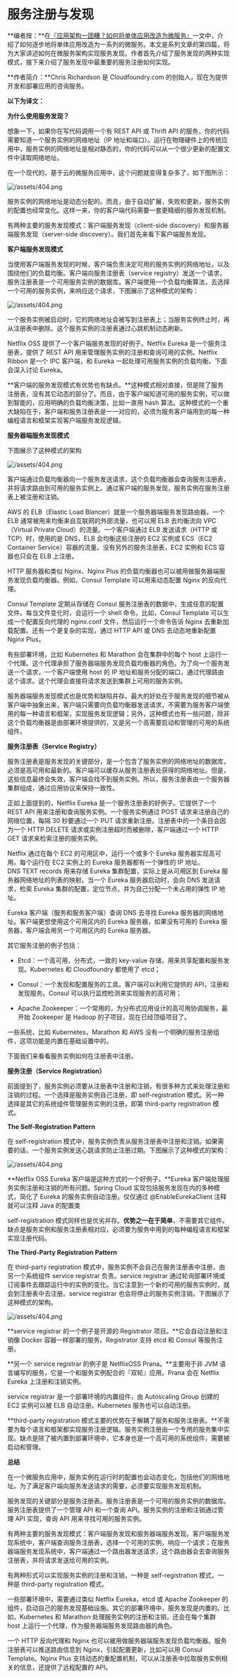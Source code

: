 # 服务注册与发现

**编者按：**在[『应用架构一团糟？如何将单体应用改造为微服务』](http://mp.weixin.qq.com/s?__biz=MzA4MzQ1NjQ5Nw==&mid=402005637&idx=1&sn=ec698842f0d63abd3570bea119a3eef2&scene=21#wechat_redirect)一文中，介绍了如何逐步地将单体应用改造为一系列的微服务。本文是系列文章的第四篇，将为大家讲述如何在微服务架构实现服务发现。作者首先介绍了服务发现的两种实现模式，接下来介绍了服务发现中最重要的服务注册如何实现。

**作者简介：**Chris Richardson 是 Cloudfoundry.com 的创始人，现在为提供开发和部署应用的咨询服务。

**以下为译文：**

**为什么使用服务发现？**

想象一下，如果你在写代码调用一个有 REST API 或 Thrift API 的服务，你的代码需要知道一个服务实例的网络地址（IP 地址和端口）。运行在物理硬件上的传统应用中，服务实例的网络地址是相对静态的，你的代码可以从一个很少更新的配置文件中读取网络地址。

在一个现代的，基于云的微服务应用中，这个问题就变得复杂多了，如下图所示：

![/assets/404.png](/assets/28843555.jpeg)

服务实例的网络地址是动态分配的。而且，由于自动扩展，失败和更新，服务实例的配置也经常变化。这样一来，你的客户端代码需要一套更精细的服务发现机制。

有两种主要的服务发现模式：客户端服务发现（client-side discovery）和服务器端服务发现（server-side discovery）。我们首先来看下客户端服务发现。

**客户端服务发现模式**

当使用客户端服务发现的时候，客户端负责决定可用的服务实例的网络地址，以及围绕他们的负载均衡。客户端向服务注册表（service registry）发送一个请求，服务注册表是一个可用服务实例的数据库。客户端使用一个负载均衡算法，去选择一个可用的服务实例，来响应这个请求，下图展示了这种模式的架构：

![/assets/404.png](/assets/28843558.jpeg)

一个服务实例被启动时，它的网络地址会被写到注册表上；当服务实例终止时，再从注册表中删除。这个服务实例的注册表通过心跳机制动态刷新。

Netflix OSS 提供了一个客户端服务发现的好例子。Netflix Eureka 是一个服务注册表，提供了 REST API 用来管理服务实例的注册和查询可用的实例。Netflix Ribbon 是一个 IPC 客户端，和 Eureka 一起处理可用服务实例的负载均衡。下面会深入讨论 Eureka。

**客户端的服务发现模式有优势也有缺点。**这种模式相对直接，但是除了服务注册表，没有其它动态的部分了。而且，由于客户端知道可用的服务实例，可以做到智能的，应用明确的负载均衡决策，比如一直用 hash 算法。这种模式的一个重大缺陷在于，客户端和服务注册表是一一对应的，必须为服务客户端用到的每一种编程语言和框架实现客户端服务发现逻辑。

**服务器端服务发现模式**

下图展示了这种模式的架构

![/assets/404.png](/assets/28843561.jpeg)

客户端通过负载均衡器向一个服务发送请求，这个负载均衡器会查询服务注册表，并将请求路由到可用的服务实例上。通过客户端的服务发现，服务实例在服务注册表上被注册和注销。

AWS 的 ELB（Elastic Load Blancer）就是一个服务器端服务发现路由器。一个 ELB 通常被用来均衡来自互联网的外部流量，也可以用 ELB 去均衡流向 VPC（Virtual Private Cloud）的流量。一个客户端通过 ELB 发送请求（HTTP 或 TCP）时，使用的是 DNS，ELB 会均衡这些注册的 EC2 实例或 ECS（EC2 Container Service）容器的流量。没有另外的服务注册表，EC2 实例和 ECS 容器也只会在 ELB 上注册。

HTTP 服务器和类似 Nginx、Nginx Plus 的负载均衡器也可以被用做服务器端服务发现负载均衡器。例如，Consul Template 可以用来动态配置 Nginx 的反向代理。

Consul Template 定期从存储在 Consul 服务注册表的数据中，生成任意的配置文件。每当文件变化时，会运行一个 shell 命令。比如，Consul Template 可以生成一个配置反向代理的 nginx.conf 文件，然后运行一个命令告诉 Nginx 去重新加载配置。还有一个更复杂的实现，通过 HTTP API 或 DNS 去动态地重新配置 Nginx Plus。

有些部署环境，比如 Kubernetes 和 Marathon 会在集群中的每个 host 上运行一个代理。这个代理承担了服务器端服务发现负载均衡器的角色。为了向一个服务发送一个请求，一个客户端使用 host 的 IP 地址和服务分配的端口，通过代理路由这个请求。这个代理会直接将请求发送到集群上可用的服务实例。

服务器端服务发现模式也是优势和缺陷并存。最大的好处在于服务发现的细节被从客户端中抽象出来，客户端只需要向负载均衡器发送请求，不需要为服务客户端使用的每一种语言和框架，实现服务发现逻辑；另外，这种模式也有一些问题，除非这个负载均衡器是由部署环境提供的，又是另一个高需要启动和管理的可用的系统组件。

**服务注册表（Service Registry）**

服务注册表是服务发现的关键部分，是一个包含了服务实例的网络地址的数据库，必须是高可用和最新的。客户端可以缓存从服务注册表处获得的网络地址。但是，这些信息最终会失效，客户端会找不到服务实例。所以，服务注册表由一个服务器集群组成，通过应用协议来保持一致性。

正如上面提到的，Netflix Eureka 是一个服务注册表的好例子。它提供了一个 REST API 用来注册和查询服务实例。一个服务实例通过 POST 请求来注册自己的网络位置，每隔 30 秒要通过一个 PUT 请求重新注册。注册表中的一个条目会因为一个 HTTP DELETE 请求或实例注册超时而被删除，客户端通过一个 HTTP GET 请求来检索注册的服务实例。

Netflix 通过在每个 EC2 的可用区中，运行一个或多个 Eureka 服务器实现高可用。每个运行在 EC2 实例上的 Eureka 服务器都有一个弹性的 IP 地址。DNS TEXT records 用来存储 Eureka 集群配置，实际上是从可用区到 Eureka 服务器网络地址的列表的映射。当一个 Eureka 服务器启动时，会向 DNS 发送请求，检索 Eureka 集群的配置，定位节点，并为自己分配一个未占用的弹性 IP 地址。

Eureka 客户端（服务和服务客户端）查询 DNS 去寻找 Eureka 服务器的网络地址。客户端更想使用这个可用区内的 Eureka 服务器，如果没有可用的 Eureka 服务器，客户端会用另一个可用区内的 Eureka 服务器。

其它服务注册的例子包括：

*   Etcd：一个高可用，分布式，一致的 key-value 存储，用来共享配置和服务发现。Kubernetes 和 Cloudfoundry 都使用了 etcd；

*   Consul：一个发现和配置服务的工具。客户端可以利用它提供的 API，注册和发现服务。Consul 可以执行监控检测来实现服务的高可用；

*   Apache Zookeeper：一个常用的，为分布式应用设计的高可用协调服务，最开始 Zookeeper 是 Hadoop 的子项目，现在已经顶级项目了。

一些系统，比如 Kubernetes，Marathon 和 AWS 没有一个明确的服务注册组件，这项功能是内置在基础设置中的。

下面我们来看看服务实例如何在注册表中注册。

**服务注册（Service Registration）**

前面提到了，服务实例必须要从注册表中注册和注销，有很多种方式来处理注册和注销的过程。一个选择是服务实例自己注册，即 self-registration 模式。另一种选择是其它的系统组件管理服务实例的注册，即第 third-party registration 模式。

**The Self-Registration Pattern**

在 self-registration 模式中，服务实例负责从服务注册表中注册和注销。如果需要的话，一个服务实例发送心跳请求防止注册过期。下图展示了这种模式的架构：

![/assets/404.png](/assets/28843568.png)

**Netflix OSS Eureka 客户端是这种方式的一个好例子。**Eureka 客户端处理服务实例注册和注销的所有问题。Spring Cloud 实现包括服务发现在内的多种模式，简化了 Eureka 的服务实例自动注册。仅仅通过 @EnableEurekaClient 注释就可以注释 Java 的配置类

self-registration 模式同样也是优劣并存。**优势之一在于简单**，不需要其它组件。缺点是服务实例和服务注册表相对应，必须要为服务中用到的每种编程语言和框架实现注册代码。

**The Third-Party Registration Pattern**

在 third-party registration 模式中，服务实例不会自己在服务注册表中注册，由另一个系统组件 service registrar 负责。service registrar 通过轮询部署环境或订阅事件去跟踪运行中的实例的变化。当它注意到一个新的可用的服务实例时，就会到注册表中去注册。service registrar 也会将停止的服务实例注销，下图展示了这种模式的架构。

![/assets/404.png](/assets/28843571.jpeg)

**service registrar 的一个例子是开源的 Registrator 项目。**它会自动注册和注销像 Docker 容器一样部署的服务。Registrator 支持 etcd 和 Consul 等服务注册。

**另一个 service registrar 的例子是 NetflixOSS Prana。**主要用于非 JVM 语言编写的服务，它是一个和服务实例配合的『双轮』应用。Prana 会在 Netflix Eureka 上注册和注销实例。

service registrar 是一个部署环境的内置组件，由 Autoscaling Group 创建的 EC2 实例可以被 ELB 自动注册。Kubernetes 服务也可以自动注册。

**third-party registration 模式主要的优势在于解耦了服务和服务注册表。**不需要为每个语言和框架都实现服务注册逻辑。服务实例注册由一个专用的服务集中实现。缺点是除了被内置到部署环境中，它本身也是一个高可用的系统组件，需要被启动和管理。

**总结**

在一个微服务应用中，服务实例在运行时的配置也会动态变化，包括他们的网络地址。为了满足客户端向服务发送请求的需要，必须要实现服务发现机制。

服务发现的关键部分是服务注册表。服务注册表是一个可用的服务实例的数据库。服务注册表提供了一个管理 API 和一个查询 API。服务实例的注册和注销通过管理 API 实现，查询 API 用来寻找可用的服务实例。

有两种主要的服务发现模式：客户端服务发现和服务器端服务发现。客户端服务发现系统中，客户端查询服务注册表，选择一个可用的实例，响应一个请求；在服务器端服务发现系统中，客户端通过一个路由器发送请求，这个路由器会去查询服务注册表，并将请求发送给可用的实例。

有两种形式可以实现服务实例的注册和注销，一种是 self-registration 模式，一种是 third-party registration 模式。

一些部署环境中，需要通过类似 Netflix Eureka，etcd 或 Apache Zookeeper 的组件，启动自己的服务发现基础设施。其它的部署环境中，服务发现是内置的。比如，Kubernetes 和 Marathon 处理服务实例的注册和注销，还会在每个集群 host 上运行一个代理，作为服务器端服务发现路由器的角色。

一个 HTTP 反向代理和 Nginx 也可以被用做服务器端服务发现负载均衡器。服务注册表可以推送路由信息到 Nginx，引起配置更新，比如可以用 Consul Template。Nginx Plus 支持动态的重配置机制，可以从注册表中拉取服务实例相关的信息，还提供了远程配置的 API。